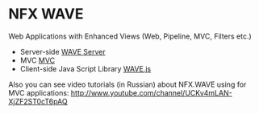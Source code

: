 # NFX WAVE
Web Applications with Enhanced Views (Web, Pipeline, MVC, Filters etc.)


* Server-side [WAVE Server](Server.md)
* MVC [MVC](MVC.md)
* Client-side Java Script Library [WAVE.js](WVJS/README.md)

Also you can see video tutorials (in Russian) about NFX.WAVE using for MVC applications: http://www.youtube.com/channel/UCKv4mLAN-XjZF2ST0cT6pAQ